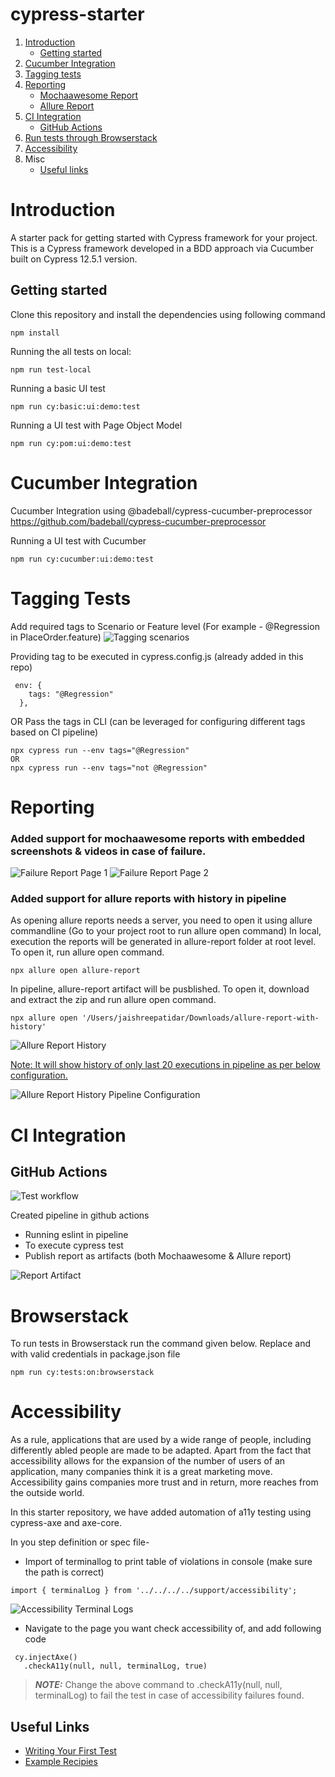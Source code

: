 # cypress-starter
1. [Introduction](#introduction)
   - [Getting started](#getting-started)
2. [Cucumber Integration](#cucumber-integration)
3. [Tagging tests](#tagging-tests)
4. [Reporting](#reporting)
   - [Mochaawesome Report](#added-support-for-mochaawesome-reports-with-embedded-screenshots--videos-in-case-of-failure)
   - [Allure Report](#added-support-for-allure-reports)
5. [CI Integration](#ci-integration)
   - [GitHub Actions](#github-actions)
6. [Run tests through Browserstack](#browserstack)
7. [Accessibility](#accessibility)
8. Misc
   - [Useful links](#useful-links)

# Introduction

A starter pack for getting started with Cypress framework for your project.
This is a Cypress framework developed in a BDD approach via Cucumber built on Cypress 12.5.1 version.

## Getting started

Clone this repository and install the dependencies using following command
```
npm install
```

Running the all tests on local:
```
npm run test-local
```

Running a basic UI test
```
npm run cy:basic:ui:demo:test 
```

Running a UI test with Page Object Model
```
npm run cy:pom:ui:demo:test
```

# Cucumber Integration
Cucumber Integration using @badeball/cypress-cucumber-preprocessor 
https://github.com/badeball/cypress-cucumber-preprocessor

Running a UI test with Cucumber
```
npm run cy:cucumber:ui:demo:test
```

# Tagging Tests
Add required tags to Scenario or Feature level (For example - @Regression in PlaceOrder.feature)
![Tagging scenarios](README_images/Tagging_Scenarios.png?raw=true "Tagging Scenarios")

Providing tag to be executed in cypress.config.js (already added in this repo)
```
 env: {
    tags: "@Regression"
  },
```
OR 
Pass the tags in CLI (can be leveraged for configuring different tags based on CI pipeline)
```
npx cypress run --env tags="@Regression"
OR
npx cypress run --env tags="not @Regression"
```

# Reporting

### Added support for mochaawesome reports with embedded screenshots & videos in case of failure.
![Failure Report Page 1](README_images/FailureReport_Image1.png?raw=true "Failure Report Page 1")
![Failure Report Page 2](README_images/FailureReport_Image2.png?raw=true "Failure Report Page 2")

### Added support for allure reports with history in pipeline
As opening allure reports needs a server, you need to open it using allure commandline (Go to your project root to run allure open command)
In local, execution the reports will be generated in allure-report folder at root level. To open it, run allure open command.
```
npx allure open allure-report
```
In pipeline, allure-report artifact will be pusblished. To open it, download and extract the zip and run allure open command.
```
npx allure open '/Users/jaishreepatidar/Downloads/allure-report-with-history'
```
![Allure Report History](README_images/Allure_Report_History.png?raw=true "Allure Report History")

<ins>Note: It will show history of only last 20 executions in pipeline as per below configuration.</ins>

![Allure Report History Pipeline Configuration](README_images/GitHubActions_AllureReportConfiguration.png?raw=true "Allure Report History Pipeline Configuration")

# CI Integration

## GitHub Actions
![Test workflow](https://github.com/twCatalyst/cypress-starter/actions/workflows/ci.yml/badge.svg)

Created pipeline in github actions
- Running eslint in pipeline
- To execute cypress test
- Publish report as artifacts (both Mochaawesome & Allure report)

![Report Artifact](README_images/GitHub_Actions_Artifact.png?raw=true "Report Artifact")

# Browserstack
To run tests in Browserstack run the command given below. Replace <your-browserstack-username> and <your-browserstack-access-key> with valid credentials in package.json file
```
npm run cy:tests:on:browserstack
```

# Accessibility
As a rule, applications that are used by a wide range of people, including differently abled people are made to be adapted. Apart from the fact that accessibility allows for the expansion of the number of users of an application, many companies think it is a great marketing move. Accessibility gains companies more trust and in return, more reaches from the outside world.

In this starter repository, we have added automation of a11y testing using cypress-axe and axe-core.

In you step definition or spec file-
- Import of terminallog to print table of violations in console (make sure the path is correct)
```
import { terminalLog } from '../../../../support/accessibility';
```
![Accessibility Terminal Logs](README_images/Accessibility_terminalLog_snapshot.png?raw=true "Accessibility Terminal Logs")

- Navigate to the page you want check accessibility of, and add following code
```
 cy.injectAxe()
   .checkA11y(null, null, terminalLog, true)
```
> **_NOTE:_** Change the above command to .checkA11y(null, null, terminalLog) to fail the test in case of accessibility failures found.

## Useful Links

- [Writing Your First Test](https://docs.cypress.io/guides/getting-started/writing-your-first-test.html#Add-a-test-file)
- [Example Recipies](https://github.com/cypress-io/cypress-example-recipes)
